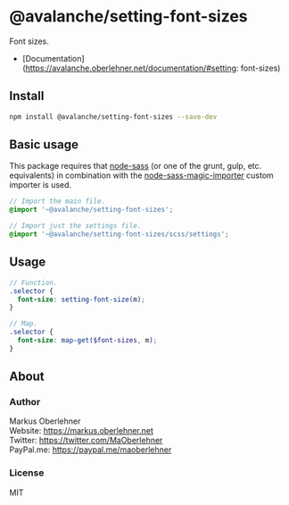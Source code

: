 # @avalanche/setting-font-sizes
Font sizes.

- [Documentation](https://avalanche.oberlehner.net/documentation/#setting: font-sizes)

## Install
```bash
npm install @avalanche/setting-font-sizes --save-dev
```

## Basic usage
This package requires that [node-sass](https://github.com/sass/node-sass) (or one of the grunt, gulp, etc. equivalents) in combination with the [node-sass-magic-importer](https://github.com/maoberlehner/node-sass-magic-importer) custom importer is used.

```scss
// Import the main file.
@import '~@avalanche/setting-font-sizes';

// Import just the settings file.
@import '~@avalanche/setting-font-sizes/scss/settings';
```

## Usage
```scss
// Function.
.selector {
  font-size: setting-font-size(m);
}

// Map.
.selector {
  font-size: map-get($font-sizes, m);
}
```

## About
### Author
Markus Oberlehner  
Website: https://markus.oberlehner.net  
Twitter: https://twitter.com/MaOberlehner  
PayPal.me: https://paypal.me/maoberlehner

### License
MIT
